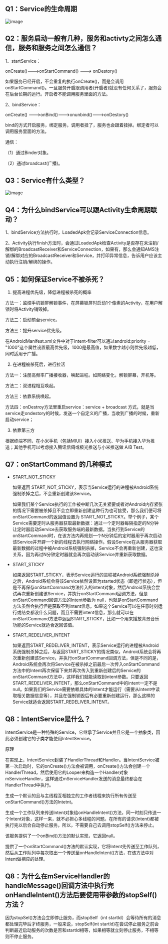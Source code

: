 ## Q1：Service的生命周期

![image](https://github.com/Citrus-maxima/Android-interview/assets/46516051/ec987b1b-efdc-4138-bd4f-2f98a8429d4e)

## Q2：服务启动一般有几种，服务和activty之间怎么通信，服务和服务之间怎么通信？

1、startService：

onCreate()--->onStartCommand() ---> onDestory()

如果服务已经开启，不会重复的执行onCreate()，而是会调用onStartCommand()。一旦服务开启跟调用者(开启者)就没有任何关系了，服务会在后台长期的运行。开启者不能调用服务里面的方法。

2、bindService：

onCreate() --->onBind()--->onunbind()--->onDestory()

bind的方式开启服务，绑定服务，调用者挂了，服务也会跟着挂掉。绑定者可以调用服务里面的方法。

通信：

（1）通过Binder对象。

（2）通过broadcast(广播)。

## Q3：Service有什么类型？

![image](https://github.com/Citrus-maxima/Android-interview/assets/46516051/8ff64374-df5f-405b-a17e-dfae746a6b66)

## Q4：为什么bindService可以跟Activity生命周期联动？

1、bindService方法执行时，LoadedApk会记录ServiceConnection信息。

2、Activity执行finish方法时，会通过LoadedApk检查Activity是否存在未注销/解绑的BroadcastReceiver和ServiceConnection，如果有，那么会通知AMS注销/解绑对应的BroadcastReceiver和Service，并打印异常信息，告诉用户应该主动执行注销/解绑的操作。

## Q5：如何保证Service不被杀死？

1. 提高进程优先级，降低进程被杀死的概率
   
方法一：监控手机锁屏解锁事件，在屏幕锁屏时启动1个像素的Activity，在用户解锁时将Activity销毁掉。

方法二：启动前台service。

方法三：提升service优先级。

在AndroidManifest.xml文件中对于intent-filter可以通过android:priority = "1000"这个属性设置最高优先级，1000是最高值，如果数字越小则优先级越低，同时适用于广播。

2. 在进程被杀死后，进行拉活

方法一：注册高频率广播接收器，唤起进程。如网络变化，解锁屏幕，开机等。

方法二：双进程相互唤起。

方法三：依靠系统唤起。

方法四：onDestroy方法里重启service：service + broadcast 方式，就是当service走ondestory的时候，发送一个自定义的广播，当收到广播的时候，重新启动service；

3. 依靠第三方

根据终端不同，在小米手机（包括MIUI）接入小米推送、华为手机接入华为推送；其他手机可以考虑接入腾讯信鸽或极光推送与小米推送做 A/B Test。

## Q7：onStartCommand 的几种模式

- START_NOT_STICKY

  如果返回 START_NOT_STICKY，表示当Service运行的进程被Android系统强制杀掉之后，不会重新创建该Service。

  如果我们某个Service执行的工作被中断几次无关紧要或者对Android内存紧张的情况下需要被杀掉且不会立即重新创建这种行为也可接受，那么我们便可将onStartCommand的返回值设置为 START_NOT_STICKY。举个例子，某个Service需要定时从服务器获取最新数据：通过一个定时器每隔指定的N分钟让定时器启动Service去获取服务端的最新数据。当执行到Service的onStartCommand时，在该方法内再规划一个N分钟后的定时器用于再次启动该Service并开辟一个新的线程去执行网络操作。假设Service在从服务器获取最新数据的过程中被Android系统强制杀掉，Service不会再重新创建，这也没关系，因为再过N分钟定时器就会再次启动该Service并重新获取数据。

- START_STICKY

  如果返回START_STICKY，表示Service运行的进程被Android系统强制杀掉之后，Android系统会将该Service依然设置为started状态（即运行状态），但是不再保存onStartCommand方法传入的intent对象，然后Android系统会尝试再次重新创建该Service，并执行onStartCommand回调方法，但是onStartCommand回调方法的Intent参数为 null，也就是onStartCommand 方法虽然会执行但是获取不到intent信息。如果这个Service可以在任意时刻运行或结束都没什么问题，而且不需要intent信息，那么就可以在onStartCommand方法中返回START_STICKY，比如一个用来播放背景音乐功能的Service就适合返回该值。

- START_REDELIVER_INTENT

  如果返回START_REDELIVER_INTENT，表示Service运行的进程被Android系统强制杀掉之后，与返回START_STICKY的情况类似，Android系统会将再次重新创建该Service，并执行onStartCommand回调方法，但是不同的是，Android系统会再次将Service在被杀掉之前最后一次传入onStartCommand方法中的Intent再次保留下来并再次传入到重新创建后的Service的onStartCommand方法中，这样我们就能读取到intent参数。只要返回START_REDELIVER_INTENT，那么onStartCommand中的intent一定不是null。如果我们的Service需要依赖具体的Intent才能运行（需要从Intent中读取相关数据信息等），并且在强制销毁后有必要重新创建运行，那么这样的Service就适合返回START_REDELIVER_INTENT。

## Q8：IntentService是什么？

IntentService是一种特殊的Service，它继承了Service并且它是一个抽象类，因此必须创建它的子类才能使用IntentService。

原理

在实现上，IntentService封装了HandlerThread和Handler。当IntentService被第一次启动时，它的onCreate()方法会被调用，onCreate()方法会创建一个HandlerThread，然后使用它的Looper来构造一个Handler对象mServiceHandler，这样通过mServiceHandler发送的消息最终都会在HandlerThread中执行。

生成一个默认的且与主线程互相独立的工作者线程来执行所有传送至onStartCommand()方法的Intetnt。

生成一个工作队列来传送Intent对象给onHandleIntent()方法，同一时刻只传送一个Intent对象，这样一来，就不必担心多线程的问题。在所有的请求(Intent)都被执行完以后会自动停止服务，所以，不需要自己去调用stopSelf()方法来停止。

该服务提供了一个onBind()方法的默认实现，它返回null。

提供了一个onStartCommand()方法的默认实现，它将Intent先传送至工作队列，然后从工作队列中每次取出一个传送至onHandleIntent()方法，在该方法中对Intent做相应的处理。

## Q8：为什么在mServiceHandler的handleMessage()回调方法中执行完onHandleIntent()方法后要使用带参数的stopSelf()方法？

因为stopSel()方法会立即停止服务，而stopSelf（int startId）会等待所有的消息都处理完毕后才终服务，一般来说，stopSelf(int startId)在尝试停止服务之前会判断最近启动服务的次数是否和startId相等，如果相等就立刻停止服务，不相等则不停止服务。

